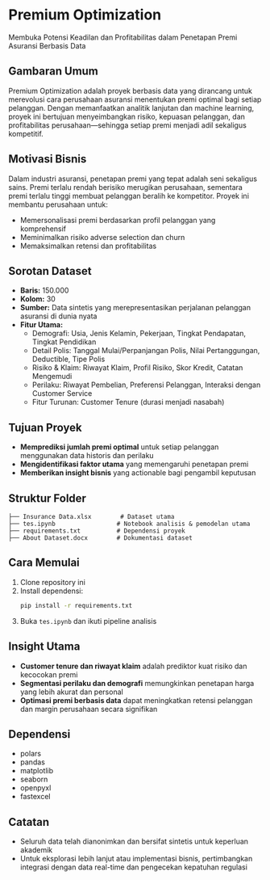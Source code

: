 # Premium Optimization

Membuka Potensi Keadilan dan Profitabilitas dalam Penetapan Premi Asuransi Berbasis Data

## Gambaran Umum
Premium Optimization adalah proyek berbasis data yang dirancang untuk merevolusi cara perusahaan asuransi menentukan premi optimal bagi setiap pelanggan. Dengan memanfaatkan analitik lanjutan dan machine learning, proyek ini bertujuan menyeimbangkan risiko, kepuasan pelanggan, dan profitabilitas perusahaan—sehingga setiap premi menjadi adil sekaligus kompetitif.

## Motivasi Bisnis
Dalam industri asuransi, penetapan premi yang tepat adalah seni sekaligus sains. Premi terlalu rendah berisiko merugikan perusahaan, sementara premi terlalu tinggi membuat pelanggan beralih ke kompetitor. Proyek ini membantu perusahaan untuk:
- Memersonalisasi premi berdasarkan profil pelanggan yang komprehensif
- Meminimalkan risiko adverse selection dan churn
- Memaksimalkan retensi dan profitabilitas

## Sorotan Dataset
- **Baris:** 150.000
- **Kolom:** 30
- **Sumber:** Data sintetis yang merepresentasikan perjalanan pelanggan asuransi di dunia nyata
- **Fitur Utama:**
  - Demografi: Usia, Jenis Kelamin, Pekerjaan, Tingkat Pendapatan, Tingkat Pendidikan
  - Detail Polis: Tanggal Mulai/Perpanjangan Polis, Nilai Pertanggungan, Deductible, Tipe Polis
  - Risiko & Klaim: Riwayat Klaim, Profil Risiko, Skor Kredit, Catatan Mengemudi
  - Perilaku: Riwayat Pembelian, Preferensi Pelanggan, Interaksi dengan Customer Service
  - Fitur Turunan: Customer Tenure (durasi menjadi nasabah)

## Tujuan Proyek
- **Memprediksi jumlah premi optimal** untuk setiap pelanggan menggunakan data historis dan perilaku
- **Mengidentifikasi faktor utama** yang memengaruhi penetapan premi
- **Memberikan insight bisnis** yang actionable bagi pengambil keputusan

## Struktur Folder
```
├── Insurance Data.xlsx        # Dataset utama
├── tes.ipynb                 # Notebook analisis & pemodelan utama
├── requirements.txt          # Dependensi proyek
├── About Dataset.docx        # Dokumentasi dataset
```

## Cara Memulai
1. Clone repository ini
2. Install dependensi:
   ```bash
   pip install -r requirements.txt
   ```
3. Buka `tes.ipynb` dan ikuti pipeline analisis

## Insight Utama
- **Customer tenure dan riwayat klaim** adalah prediktor kuat risiko dan kecocokan premi
- **Segmentasi perilaku dan demografi** memungkinkan penetapan harga yang lebih akurat dan personal
- **Optimasi premi berbasis data** dapat meningkatkan retensi pelanggan dan margin perusahaan secara signifikan

## Dependensi
- polars
- pandas
- matplotlib
- seaborn
- openpyxl
- fastexcel

## Catatan
- Seluruh data telah dianonimkan dan bersifat sintetis untuk keperluan akademik
- Untuk eksplorasi lebih lanjut atau implementasi bisnis, pertimbangkan integrasi dengan data real-time dan pengecekan kepatuhan regulasi
